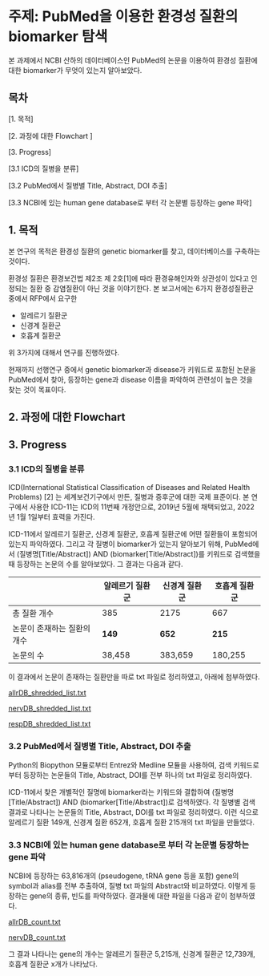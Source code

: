 # 주제: PubMed을 이용한 환경성 질환의 biomarker 탐색
본 과제에서 NCBI 산하의 데이터베이스인 PubMed의 논문을 이용하여 환경성 질환에 대한 biomarker가 무엇이 있는지 알아보았다.

## 목차
[1. 목적]

[2. 과정에 대한 Flowchart ]

[3. Progress]

[3.1 ICD의 질병을 분류]

[3.2 PubMed에서 질병별 Title, Abstract, DOI 추출]

[3.3 NCBI에 있는 human gene database로 부터 각 논문별 등장하는 gene 파악]

## 1. 목적
본 연구의 목적은 환경성 질환의 genetic biomarker를 찾고, 데이터베이스를 구축하는 것이다.

환경성 질환은 환경보건법 제2조 제 2호[1]에 따라 환경유해인자와 상관성이 있다고 인정되는 질환 중 감염질환이 아닌 것을 이야기한다. 본 보고서에는 6가지 환경성질환군 중에서 RFP에서 요구한
- 알레르기 질환군
- 신경계 질환군
- 호흡계 질환군

위 3가지에 대해서 연구를 진행하였다.

현재까지 선행연구 중에서 genetic biomarker과 disease가 키워드로 포함된 논문을 PubMed에서 찾아, 등장하는 gene과 disease 이름을 파악하여 관련성이 높은 것을 찾는 것이 목표이다.

## 2. 과정에 대한 Flowchart

## 3. Progress

### 3.1 ICD의 질병을 분류
ICD(International Statistical Classification of Diseases and Related Health Problems) [2] 는 세계보건기구에서 만든, 질병과 증후군에 대한 국제 표준이다. 본 연구에서 사용한 ICD-11는 ICD의 11번째 개정안으로, 2019년 5월에 채택되었고, 2022년 1월 1일부터 효력을 가진다. 

ICD-11에서 알레르기 질환군, 신경계 질환군, 호흡계 질환군에 어떤 질환들이 포함되어 있는지 파악하였다. 그리고 각 질병이 biomarker가 있는지 알아보기 위해, PubMed에서 (질병명[Title/Abstract]) AND (biomarker[Title/Abstract])를 키워드로 검색했을 때 등장하는 논문의 수를 알아보았다. 그 결과는 다음과 같다.

|         |알레르기 질환군| 신경계 질환군| 호흡계 질환군|
|---------|-------------|------------|-----------|
|총 질환 개수|385|2175|667|
|논문이 존재하는 질환의 개수|**149**|**652**|**215**|
|논문의 수|38,458|383,659|180,255|

이 결과에서 논문이 존재하는 질환만을 따로 txt 파일로 정리하였고, 아래에 첨부하였다.

[allrDB_shredded_list.txt](https://github.com/Deserav/Environmental-Disease/files/6914676/allrDB_shredded_list.txt)

[nervDB_shredded_list.txt](https://github.com/Deserav/Environmental-Disease/files/6914677/nervDB_shredded_list.txt)

[respDB_shredded_list.txt](https://github.com/Deserav/Environmental-Disease/files/6914678/respDB_shredded_list.txt)

### 3.2 PubMed에서 질병별 Title, Abstract, DOI 추출
Python의 Biopython 모듈로부터 Entrez와 Medline 모듈을 사용하여, 검색 키워드로부터 등장하는 논문들의 Title, Abstract, DOI를 전부 하나의 txt 파일로 정리하였다. 

ICD-11에서 찾은 개별적인 질명에 biomarker라는 키워드와 결합하여 (질병명[Title/Abstract]) AND (biomarker[Title/Abstract])로 검색하였다. 각 질병별 검색 결과로 나타나는 논문들의 Title, Abstract, DOI를 txt 파일로 정리하였다. 이런 식으로 알레르기 질환 149개, 신경계 질환 652개, 호흡계 질환 215개의 txt 파일을 만들었다.


### 3.3 NCBI에 있는 human gene database로 부터 각 논문별 등장하는 gene 파악
NCBI에 등장하는 63,816개의 (pseudogene, tRNA gene 등을 포함) gene의 symbol과 alias를 전부 추출하여, 질병 txt 파일의 Abstract와 비교하였다. 이렇게 등장하는 gene의 종류, 빈도를 파악하였다. 결과물에 대한 파일을 다음과 같이 첨부하였다.

[allrDB_count.txt](https://github.com/Deserav/Environmental-Disease/files/6914686/allrDB_count.txt)

[nervDB_count.txt](https://github.com/Deserav/Environmental-Disease/files/6914687/nervDB_count.txt)


그 결과 나타나는 gene의 개수는 알레르기 질환군 5,215개, 신경계 질환군 12,739개, 호흡계 질환군 x개가 나타났다.


